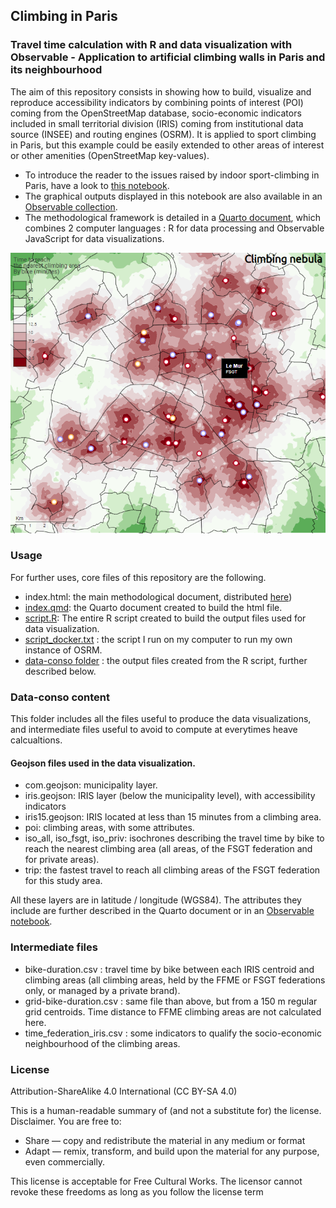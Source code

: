 ## Climbing in Paris 
### Travel time calculation with R and data visualization with Observable - Application to artificial climbing walls in Paris and its neighbourhood

The aim of this repository consists in showing how to build, visualize and reproduce accessibility indicators by combining points of interest (POI) coming from the OpenStreetMap database, socio-economic indicators included in small territorial division (IRIS) coming from institutional data source (INSEE) and routing engines (OSRM). It is applied to sport climbing in Paris, but this example could be easily extended to other areas of interest or other amenities (OpenStreetMap key-values).

- To introduce the reader to the issues raised by indoor sport-climbing in Paris, have a look to [this notebook](https://observablehq.com/@rysebaert/forewords?collection=@rysebaert/climbing_paris).
- The graphical outputs displayed in this notebook are also available in an [Observable collection](https://observablehq.com/collection/@rysebaert/climbing_paris).
- The methodological framework is detailed in a [Quarto document](https://rysebaert.github.io/climbing_paris/), which combines 2 computer languages : R for data processing and Observable JavaScript for data visualizations. 

![](fig_readme.PNG)

### Usage
For further uses, core files of this repository are the following. 

- index.html: the main methodological document, distributed [here](https://rysebaert.github.io/climbing_paris/))
- [index.qmd](https://github.com/rysebaert/climbing_paris/blob/main/index.qmd): the Quarto document created to build the html file.
- [script.R](https://github.com/rysebaert/climbing_paris/blob/main/script.R): The entire R script created to build the output files used for data visualization.
- [script_docker.txt](https://github.com/rysebaert/climbing_paris/blob/main/script_docker.txt) : the script I run on my computer to run my own instance of OSRM. 
- [data-conso folder](https://github.com/rysebaert/climbing_paris/tree/main/data-conso) : the output files created from the R script, further described below.

### Data-conso content

This folder includes all the files useful to produce the data visualizations, and intermediate files useful to avoid to compute at everytimes heave calcualtions. 

#### Geojson files used in the data visualization. 

- com.geojson: municipality layer.
- iris.geojson: IRIS layer (below the municipality level), with accessibility indicators
- iris15.geojson: IRIS located at less than 15 minutes from a climbing area.
- poi: climbing areas, with some attributes.
- iso_all, iso_fsgt, iso_priv: isochrones describing the travel time by bike to reach the nearest climbing area (all areas, of the FSGT federation and for private areas).
- trip: the fastest travel to reach all climbing areas of the FSGT federation for this study area.

All these layers are in latitude / longitude (WGS84). The attributes they include are further described in the Quarto document or in an [Observable notebook](https://observablehq.com/@rysebaert/dataset-presentation-accessibility?collection=@rysebaert/climbing_paris).

### Intermediate files

- bike-duration.csv : travel time by bike between each IRIS centroid and climbing areas (all climbing areas, held by the FFME or FSGT federations only, or managed by a private brand).
- grid-bike-duration.csv : same file than above, but from a 150 m regular grid centroids. Time distance to FFME climbing areas are not calculated here.
- time_federation_iris.csv : some indicators to qualify the socio-economic neighbourhood of the climbing areas. 

### License
Attribution-ShareAlike 4.0 International (CC BY-SA 4.0)

This is a human-readable summary of (and not a substitute for) the license. Disclaimer.
You are free to:
* Share — copy and redistribute the material in any medium or format
* Adapt — remix, transform, and build upon the material for any purpose, even commercially.

This license is acceptable for Free Cultural Works. The licensor cannot revoke these freedoms as long as you follow the license term